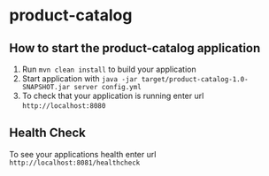 # product-catalog

How to start the product-catalog application
---

1. Run `mvn clean install` to build your application
1. Start application with `java -jar target/product-catalog-1.0-SNAPSHOT.jar server config.yml`
1. To check that your application is running enter url `http://localhost:8080`

Health Check
---

To see your applications health enter url `http://localhost:8081/healthcheck`
